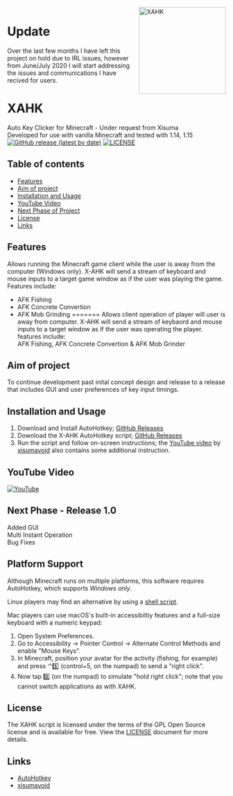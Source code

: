 <img align='right' src='https://github.com/monpjc/XAHK/blob/master/welcomepic.png' width='200px' alt='XAHK' />

# Update
Over the last few months I have left this project on hold due to IRL issues, however from June/July 2020 I will start addressing the issues and communications I have recived for users.

# XAHK
Auto Key Clicker for Minecraft - Under request from Xisuma<br>
Developed for use with vanilla Minecraft and tested with 1.14, 1.15<br>
[![GitHub release (latest by date)](https://img.shields.io/github/v/release/monpjc/XAHK)](https://github.com/monpjc/XAHK/releases)
[![LICENSE](https://img.shields.io/github/license/monpjc/XAHK)](https://github.com/monpjc/XAHK/blob/master/LICENSE)

## Table of contents

- [Features](#Features)
- [Aim of project](#Aim-of-project)
- [Installation and Usage](#Installation-and-Usage)
- [YouTube Video](#YouTube-Video)
- [Next Phase of Project](#Next-Phase----Release-1.0)
- [License](#License)
- [Links](#Links)

## Features

Allows running the Minecraft game client while the user is away from the computer (Windows only). X-AHK will send a stream of keyboard and mouse inputs to a target game window as if the user was playing the game. Features include:<br>
- AFK Fishing
- AFK Concrete Convertion
- AFK Mob Grinding
=======
Allows client operation of player will user is away from computer. X-AHK will send a stream of keybaord and mouse inputs to a target window as if the user was operating the player. features include:<br>
AFK Fishing, AFK Concrete Convertion & AFK Mob Grinder


## Aim of project
To continue development past inital concept design and release to a release that includes GUI and user preferences of key input timings.

## Installation and Usage

1. Download and Install AutoHotkey; [GitHub Releases](https://github.com/Lexikos/AutoHotkey_L/releases)
2. Download the X-AHK AutoHotkey script; [GitHub Releases](https://github.com/monpjc/XAHK/releases)
3. Run the script and follow on-screen instructions; the [YouTube video](https://youtu.be/-wKW0OovGK4?t=280) by [xisumavoid](https://www.youtube.com/channel/UCU9pX8hKcrx06XfOB-VQLdw) also contains some additional instruction.

## YouTube Video
[![YouTube](https://img.youtube.com/vi/-wKW0OovGK4/0.jpg)](https://youtu.be/-wKW0OovGK4?t=280 "Click to play on YouTube")

## Next Phase - Release 1.0
Added GUI<br>
Multi Instant Operation<br>
Bug Fixes<br>

## Platform Support
Although Minecraft runs on multiple platforms, this software requires AutoHotkey, which supports *Windows only*.

Linux players may find an alternative by using a [shell script](https://www.reddit.com/r/Minecraft/comments/bu4gka/linux_autoclicker_bash_script_useful_for_afk/).

Mac players can use macOS's built-in accessibiltiy features and a full-size keyboard with a numeric keypad:
1. Open System Preferences.
2. Go to Accessibility → Pointer Control → Alternate Control Methods and enable "Mouse Keys".
3. In Minecraft, position your avatar for the activity (fishing, for example) and press ⌃5️⃣ (control+5, on the numpad) to send a "right click".
4. Now tap 0️⃣ (on the numpad) to simulate "hold right click"; note that you cannot switch applications as with XAHK.


## License

The XAHK script is licensed under the terms of the GPL Open Source license and is available for free. View the [LICENSE](https://github.com/monpjc/XAHK/blob/master/LICENSE) document for more details.

## Links

- [AutoHotkey](https://github.com/Lexikos/AutoHotkey_L)
- [xisumavoid](https://www.youtube.com/channel/UCU9pX8hKcrx06XfOB-VQLdw)


